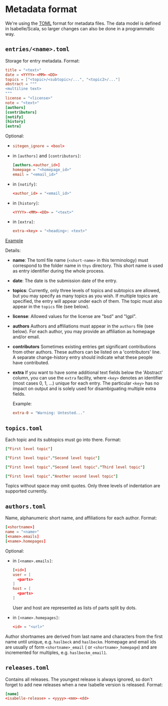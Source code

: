 Metadata format
===============

We're using the [TOML](https://toml.io/en/v1.0.0) format for metadata files. The data model is
defined in Isabelle/Scala, so larger changes can also be done in a programmatic way.

`entries/<name>.toml`
---------------------

Storage for entry metadata. Format:

```toml 
title = "<text>"
date = <YYYY>-<MM>-<DD>
topics = ["<topic>/<subtopic>/...", "<topic2>/..."]
abstract = """
<multiline text>
"""
license = "<license>"
note = "<text>"
[authors]
[contributors]
[notify]
[history]
[extra]
```

Optional:

- ```toml
  sitegen_ignore = <bool>
  ```
- in `[authors]` and `[contributors]`:
  ```toml
  [authors.<author_id>]
  homepage = "<homepage_id>"
  email = "<email_id>"
  ```
- in `[notify]`:
  ```toml
  <author_id> = "<email_id>"
  ```
- in `[history]`:
  ```toml
  <YYYY>-<MM>-<DD> = "<text>"
  ```
- in `[extra]`:
  ```toml
  extra-<key> = "<heading>: <text>"
  ```

[Example](/metadata/entries/Presburger-Automata.toml)

Details:

- **name**:
  The toml file name (`<short-name>` in this terminology) must correspond to the folder name
  in `thys` directory. This short name is used as entry identifier during the whole process.

- **date**:
  The date is the submission date of the entry.

- **topics**:
  Currently, only three levels of topics and subtopics are allowed, but you may specify as many
  topics as you wish. If multiple topics are specified, the entry will appear under each of them.
  The topic must also appear in the `topics` file (see below).

- **license**:
  Allowed values for the license are "bsd" and "lgpl".

- **authors**
  Authors and affiliations must appear in the `authors` file (see below). For each author, you may
  provide an affiliation as homepage and/or email.

- **contributors**
  Sometimes existing entries get significant contributions from other authors. These authors can be
  listed on a 'contributors' line. A separate change-history entry should indicate what these people
  have contributed.

- **extra**
  If you want to have some additional text fields below the 'Abstract' column, you can use
  the `extra` facility, where `<key>` denotes an identifier (most cases 0, 1, ...) unique for each
  entry. The particular
  `<key>` has no impact on output and is solely used for disambiguating multiple extra fields.

  Example:
  ```toml
  extra-0 = "Warning: Untested..."
  ```

`topics.toml`
-------------
Each topic and its subtopics must go into there. Format:

```toml
["First level topic"]

["First level topic"."Second level topic"]

["First level topic"."Second level topic"."Third level topic"]

["First level topic"."Another second level topic"]
```

Topics without space may omit quotes. Only three levels of indentation are supported currently.


`authors.toml`
--------------
Name, alphanumeric short name, and affiliations for each author. Format:

```toml
[<shortname>]
name = "<name>"
[<name>.emails]
[<name>.homepages]
```

Optional:

- in `[<name>.emails]`:
  ```toml
  [<id>]
  user = [
    <parts>
  ]
  host = [
    <parts>
  ]
  ```
  User and host are represented as lists of parts split by dots.

- in `[<name>.homepages]`:
  ```toml
  <id> = "<url>"
  ```

Author shortnames are derived from last name and characters from the first name until unique,
e.g. `haslbeck` and `haslbeckm`. Homepage and email ids are usually of form `<shortname>_email` (
or `<shortname>_homepage`) and are incremented for multiples, e.g. `haslbeckm_email1`.


`releases.toml`
---------------
Contains all releases. The youngest release is always ignored, so don't forget to add new releases
when a new Isabelle version is released. Format:

```toml
[name]
<isabelle-release> = <yyyy>-<mm>-<dd>
```
